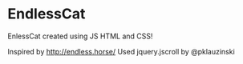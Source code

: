 # EndlessCat
EnlessCat created using JS HTML and CSS! 

Inspired by http://endless.horse/
Used jquery.jscroll by @pklauzinski
 
